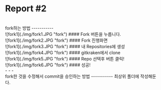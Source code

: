 Report #2 
===========
</br>
fork하는 방법
-----------

</br>
![fork1](./img/fork1.JPG "fork")
#### Fork 버튼을 누릅니다.
</br>
![fork1](./img/fork2.JPG "fork")
#### Fork 진행화면
</br>
![fork1](./img/fork3.JPG "fork")
#### 내 Repositories에 생성
</br>
![fork1](./img/fork4.JPG "fork")
#### gitkraken에서 clone
</br>
![fork1](./img/fork5.JPG "fork")
#### Repo 선택후 버튼 클릭!
</br>
![fork1](./img/fork6.JPG "fork")
#### 성공!
</br>
- - -
</br>
fork한 것을 수정해서 commit을 승인하는 방법
-----------
최상위 폴더에 작성해둔다.
